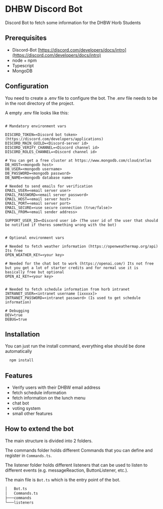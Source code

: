# DHBW Discord Bot

Discord Bot to fetch some information for the DHBW Horb Students

## Prerequisites

* Discord-Bot [https://discord.com/developers/docs/intro](https://discord.com/developers/docs/intro)
* node + npm
* Typescript
* MongoDB

## Configuration

You need to create a .env file to configure the bot. The .env file needs to be in the root directory of the project.

A empty .env file looks like this:

```.env

# Mandatory environment vars

DISCORD_TOKEN=<Discord bot token> (https://discord.com/developers/applications)
DISCORD_MAIN_GUILD=<Discord-server id>
DISCORD_VERIFY_CHANNEL=<Discord channel id>
DISCORD_ROLES_CHANNEL=<Discord channel id>

# You can get a free cluster at https://www.mongodb.com/cloud/atlas
DB_HOST=<mongodb host>
DB_USER=<mongodb username>
DB_PASSWORD=<mongodb password>
DB_NAME=<mongodb database name>

# Needed to send emails for verification
EMAIL_USER=<email server user>
EMAIL_PASSWORD=<email server password>
EMAIL_HOST=<email server host>
EMAIL_PORT=<email server port>
EMAIL_SECURE=<use secure connection (true/false)>
EMAIL_FROM=<email sender address>

SUPPORT_USER_ID=<Discord user id> (The user id of the user that should be notified if theres something wrong with the bot)


# Optional environment vars

# Needed to fetch weather information (https://openweathermap.org/api) Its free
OPEN_WEATHER_KEY=<your key> 

# Needed for the chat bot to work (https://openai.com/) Its not free but you get a lot of starter credits and for normal use it is basically free but optional
OPEN_AI_KEY=<your key>


# Needed to fetch schedule information from horb intranet
INTRANET_USER=<intranet username [ixxxxx]>
INTRANET_PASSWORD=<intranet password> (Is used to get schedule information)

# Debugging
DEV=true
DEBUG=true
```

## Installation

You can just run the install command, everything else should be done automatically

```bash
  npm install
```

## Features

* Verify users with their DHBW email address
* fetch schedule information
* fetch information on the lunch menu
* chat bot
* voting system
* small other features

## How to extend the bot

The main structure is divided into 2 folders.

The commands folder holds different Commands that you can define and register in `Commands.ts`.

The listener folder holds different listeners that can be used to listen to different events (e.g. messageReaction, ButtonListener, etc.).

The main file is `Bot.ts` which is the entry point of the bot.

```bash
│   Bot.ts
│   Commands.ts
├───commands
└───listeners
```
